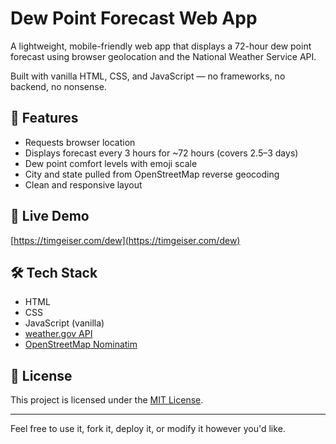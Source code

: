# Dew Point Forecast Web App

A lightweight, mobile-friendly web app that displays a 72-hour dew point forecast using browser geolocation and the National Weather Service API.

Built with vanilla HTML, CSS, and JavaScript — no frameworks, no backend, no nonsense.

## 🧠 Features

- Requests browser location
- Displays forecast every 3 hours for ~72 hours (covers 2.5–3 days)
- Dew point comfort levels with emoji scale
- City and state pulled from OpenStreetMap reverse geocoding
- Clean and responsive layout

## 🚀 Live Demo

[https://timgeiser.com/dew](https://timgeiser.com/dew)

## 🛠 Tech Stack

- HTML
- CSS
- JavaScript (vanilla)
- [weather.gov API](https://www.weather.gov/documentation/services-web-api)
- [OpenStreetMap Nominatim](https://nominatim.org/release-docs/latest/api/Reverse/)

## 📄 License

This project is licensed under the [MIT License](LICENSE).

---

Feel free to use it, fork it, deploy it, or modify it however you'd like.
